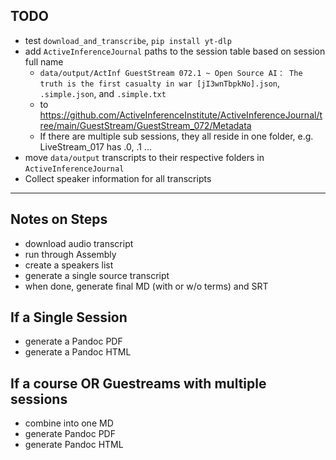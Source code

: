 ## TODO
- test `download_and_transcribe`, `pip install yt-dlp`
- add `ActiveInferenceJournal` paths to the session table based on session full name
    - `data/output/ActInf GuestStream 072.1 ~ Open Source AI： The truth is the first casualty in war [jI3wnTbpkNo].json`, `.simple.json`, and `.simple.txt`
    - to https://github.com/ActiveInferenceInstitute/ActiveInferenceJournal/tree/main/GuestStream/GuestStream_072/Metadata
    - If there are multiple sub sessions, they all reside in one folder, e.g. LiveStream_017 has
    .0, .1 ...
- move `data/output` transcripts to their respective folders in `ActiveInferenceJournal`
- Collect speaker information for all transcripts

---

## Notes on Steps
* download audio transcript
* run through Assembly
* create a speakers list
* generate a single source transcript
* when done, generate final MD (with or w/o terms) and SRT

## If a Single Session
* generate a Pandoc PDF
* generate a Pandoc HTML

## If a course OR Guestreams with multiple sessions
* combine into one MD
* generate Pandoc PDF
* generate Pandoc HTML
